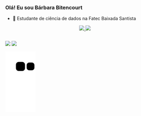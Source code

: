 ### Olá! Eu sou Bárbara Bitencourt


- 🌱 Estudante de ciência de dados na Fatec Baixada Santista

<div align="center">
  <a href="https://github.com/rafaballerini">
  <img height="140em" src="https://github-readme-stats.vercel.app/api?username=barbarabitencourt&show_icons=true&theme=dark&include_all_commits=true&count_private=true"/>
  <img height="120em" src="https://github-readme-stats.vercel.app/api/top-langs/?username=barbarabitencourt&layout=compact&langs_count=7&theme=dark"/>
</div>

##
<div> 
  
  <a href="https://instagram.com/barbarabiteencourt" target="_blank"><img src="https://img.shields.io/badge/-Instagram-%23E4405F?style=for-the-badge&logo=instagram&logoColor=white" target="_blank"></a>
 	  <a href = "mailto:barbarabbitencourt@hotmail.com"><img src="https://img.shields.io/badge/Microsoft_Outlook-0078D4?style=for-the-badge&logo=microsoft-outlook&logoColor=white" target="_blank"></a>

 
  ![Snake animation](https://github.com/BarbaraBitencourt/barbarabitencourt/blob/output/github-contribution-grid-snake.svg)
 
</div>
